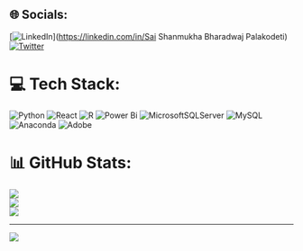 
## 🌐 Socials:
[![LinkedIn](https://img.shields.io/badge/LinkedIn-%230077B5.svg?logo=linkedin&logoColor=white)](https://linkedin.com/in/Sai Shanmukha Bharadwaj Palakodeti) [![Twitter](https://img.shields.io/badge/Twitter-%231DA1F2.svg?logo=Twitter&logoColor=white)](https://twitter.com/palakodeti124) 

# 💻 Tech Stack:
![Python](https://img.shields.io/badge/python-3670A0?style=for-the-badge&logo=python&logoColor=ffdd54) ![React](https://img.shields.io/badge/react-%2320232a.svg?style=for-the-badge&logo=react&logoColor=%2361DAFB) ![R](https://img.shields.io/badge/r-%23276DC3.svg?style=for-the-badge&logo=r&logoColor=white) ![Power Bi](https://img.shields.io/badge/power_bi-F2C811?style=for-the-badge&logo=powerbi&logoColor=black) ![MicrosoftSQLServer](https://img.shields.io/badge/Microsoft%20SQL%20Server-CC2927?style=for-the-badge&logo=microsoft%20sql%20server&logoColor=white) ![MySQL](https://img.shields.io/badge/mysql-%2300000f.svg?style=for-the-badge&logo=mysql&logoColor=white) ![Anaconda](https://img.shields.io/badge/Anaconda-%2344A833.svg?style=for-the-badge&logo=anaconda&logoColor=white) ![Adobe](https://img.shields.io/badge/adobe-%23FF0000.svg?style=for-the-badge&logo=adobe&logoColor=white)
# 📊 GitHub Stats:
![](https://github-readme-stats.vercel.app/api?username=palakodeti2908&theme=dark&hide_border=false&include_all_commits=true&count_private=true)<br/>
![](https://github-readme-streak-stats.herokuapp.com/?user=palakodeti2908&theme=dark&hide_border=false)<br/>
![](https://github-readme-stats.vercel.app/api/top-langs/?username=palakodeti2908&theme=dark&hide_border=false&include_all_commits=true&count_private=true&layout=compact)

---
[![](https://visitcount.itsvg.in/api?id=palakodeti2908&icon=0&color=0)](https://visitcount.itsvg.in)

<!-- Proudly created with GPRM ( https://gprm.itsvg.in ) -->

